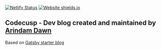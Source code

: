 [![Netlify Status](https://api.netlify.com/api/v1/badges/1d121a62-0d8d-4292-9541-431de0d2b424/deploy-status)](https://app.netlify.com/sites/trusting-hawking-266bce/deploys) [![Website shields.io](https://img.shields.io/website-up-down-green-red/http/shields.io.svg)](http://codecusp.com/)

## Codecusp - Dev blog created and maintained by [Arindam Dawn](https://github.com/arindamdawn)

Based on [Gatsby starter blog](https://www.gatsbyjs.org/starters/gatsbyjs/gatsby-starter-blog/)
